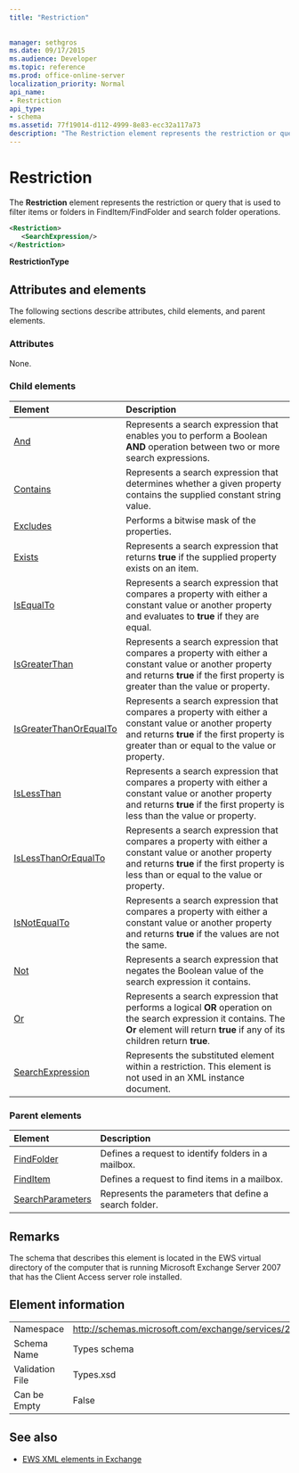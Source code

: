 ```yaml
---
title: "Restriction"
 
 
manager: sethgros
ms.date: 09/17/2015
ms.audience: Developer
ms.topic: reference
ms.prod: office-online-server
localization_priority: Normal
api_name:
- Restriction
api_type:
- schema
ms.assetid: 77f19014-d112-4999-8e83-ecc32a117a73
description: "The Restriction element represents the restriction or query that is used to filter items or folders in FindItem/FindFolder and search folder operations."
---
```


# Restriction

The **Restriction** element represents the restriction or query that is used to filter items or folders in FindItem/FindFolder and search folder operations. 
  
```xml
<Restriction>
   <SearchExpression/>
</Restriction>
```

 **RestrictionType**
## Attributes and elements

The following sections describe attributes, child elements, and parent elements.
  
### Attributes

None.
  
### Child elements

|**Element**|**Description**|
|:-----|:-----|
|[And](and.md) <br/> |Represents a search expression that enables you to perform a Boolean **AND** operation between two or more search expressions.  <br/> |
|[Contains](contains.md) <br/> |Represents a search expression that determines whether a given property contains the supplied constant string value.  <br/> |
|[Excludes](excludes.md) <br/> |Performs a bitwise mask of the properties.  <br/> |
|[Exists](exists.md) <br/> |Represents a search expression that returns **true** if the supplied property exists on an item.  <br/> |
|[IsEqualTo](isequalto.md) <br/> |Represents a search expression that compares a property with either a constant value or another property and evaluates to **true** if they are equal.  <br/> |
|[IsGreaterThan](isgreaterthan.md) <br/> |Represents a search expression that compares a property with either a constant value or another property and returns **true** if the first property is greater than the value or property.  <br/> |
|[IsGreaterThanOrEqualTo](isgreaterthanorequalto.md) <br/> |Represents a search expression that compares a property with either a constant value or another property and returns **true** if the first property is greater than or equal to the value or property.  <br/> |
|[IsLessThan](islessthan.md) <br/> |Represents a search expression that compares a property with either a constant value or another property and returns **true** if the first property is less than the value or property.  <br/> |
|[IsLessThanOrEqualTo](islessthanorequalto.md) <br/> |Represents a search expression that compares a property with either a constant value or another property and returns **true** if the first property is less than or equal to the value or property.  <br/> |
|[IsNotEqualTo](isnotequalto.md) <br/> |Represents a search expression that compares a property with either a constant value or another property and returns **true** if the values are not the same.  <br/> |
|[Not](not.md) <br/> |Represents a search expression that negates the Boolean value of the search expression it contains.  <br/> |
|[Or](or.md) <br/> |Represents a search expression that performs a logical **OR** operation on the search expression it contains. The **Or** element will return **true** if any of its children return **true**.  <br/> |
|[SearchExpression](searchexpression.md) <br/> |Represents the substituted element within a restriction. This element is not used in an XML instance document.  <br/> |
   
### Parent elements

|**Element**|**Description**|
|:-----|:-----|
|[FindFolder](findfolder.md) <br/> |Defines a request to identify folders in a mailbox.  <br/> |
|[FindItem](finditem.md) <br/> |Defines a request to find items in a mailbox.  <br/> |
|[SearchParameters](searchparameters.md) <br/> |Represents the parameters that define a search folder.  <br/> |
   
## Remarks

The schema that describes this element is located in the EWS virtual directory of the computer that is running Microsoft Exchange Server 2007 that has the Client Access server role installed.
  
## Element information

|||
|:-----|:-----|
|Namespace  <br/> |http://schemas.microsoft.com/exchange/services/2006/types  <br/> |
|Schema Name  <br/> |Types schema  <br/> |
|Validation File  <br/> |Types.xsd  <br/> |
|Can be Empty  <br/> |False  <br/> |
   
## See also



- [EWS XML elements in Exchange](ews-xml-elements-in-exchange.md)

